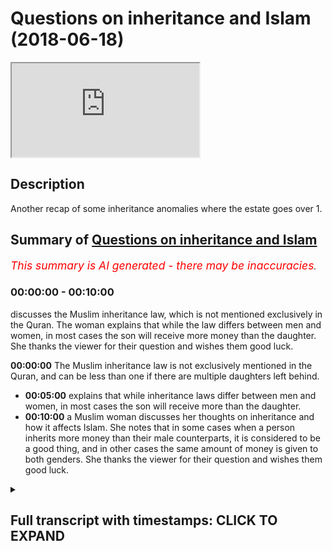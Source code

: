 # Questions on inheritance and Islam (2018-06-18)

<iframe loading='lazy' src='https://www.youtube.com/embed/dYFJpFwOShQ'></iframe>

## Description

Another recap of some inheritance anomalies where the estate goes over 1.

## Summary of [Questions on inheritance and Islam](https://www.youtube.com/watch?v=dYFJpFwOShQ)


*<span style="color:red; font-size:125%">This summary is AI generated - there may be inaccuracies</span>. [](/)*

### <a onclick="modifyYTiframeseektime('0')">00:00:00</a> - <a onclick="modifyYTiframeseektime('600')">00:10:00</a>

 discusses the Muslim inheritance law, which is not mentioned exclusively in the Quran. The woman explains that while the law differs between men and women, in most cases the son will receive more money than the daughter. She thanks the viewer for their question and wishes them good luck.

**<a onclick="modifyYTiframeseektime('0')">00:00:00</a>** The Muslim inheritance law is not exclusively mentioned in the Quran, and can be less than one if there are multiple daughters left behind.
* **<a onclick="modifyYTiframeseektime('300')">00:05:00</a>**  explains that while inheritance laws differ between men and women, in most cases the son will receive more than the daughter.
* **<a onclick="modifyYTiframeseektime('600')">00:10:00</a>**  a Muslim woman discusses her thoughts on inheritance and how it affects Islam. She notes that in some cases when a person inherits more money than their male counterparts, it is considered to be a good thing, and in other cases the same amount of money is given to both genders. She thanks the viewer for their question and wishes them good luck.

<details><summary><h2>Full transcript with timestamps: CLICK TO EXPAND</h2></summary>

<a onclick="modifyYTiframeseektime('7')">0:00:07</a> are you Christian that's very nice thank  
<a onclick="modifyYTiframeseektime('13')">0:00:13</a> you know that's very good thank you for  
<a onclick="modifyYTiframeseektime('15')">0:00:15</a> the question our long sleepers  
<a onclick="modifyYTiframeseektime('17')">0:00:17</a> there's two premises that are important  
<a onclick="modifyYTiframeseektime('20')">0:00:20</a> to get started or to have as base  
<a onclick="modifyYTiframeseektime('23')">0:00:23</a> premises before we continue our  
<a onclick="modifyYTiframeseektime('25')">0:00:25</a> discussion about inheritance in Islam  
<a onclick="modifyYTiframeseektime('28')">0:00:28</a> from this one the inheritance law in  
<a onclick="modifyYTiframeseektime('31')">0:00:31</a> Islam is not it's the exclusive it's not  
<a onclick="modifyYTiframeseektime('37')">0:00:37</a> exclusively mentioned in the Quran  
<a onclick="modifyYTiframeseektime('39')">0:00:39</a> that's one premise - that the  
<a onclick="modifyYTiframeseektime('42')">0:00:42</a> inheritance  
<a onclick="modifyYTiframeseektime('43')">0:00:43</a> nowhere in the Quran or the Sunnah has  
<a onclick="modifyYTiframeseektime('46')">0:00:46</a> to be only one it can be less than one  
<a onclick="modifyYTiframeseektime('49')">0:00:49</a> and more than one for example in the  
<a onclick="modifyYTiframeseektime('59')">0:00:59</a> Quran in chapter 4 verse 11 and 12 the  
<a onclick="modifyYTiframeseektime('62')">0:01:02</a> ones that you were talking about verses  
<a onclick="modifyYTiframeseektime('65')">0:01:05</a> you see come along he already come with  
<a onclick="modifyYTiframeseektime('67')">0:01:07</a> Zachary with low Harville insane foreign  
<a onclick="modifyYTiframeseektime('70')">0:01:10</a> kundan ISA and focus on a tiny fella  
<a onclick="modifyYTiframeseektime('73')">0:01:13</a> Honolulu THERMOTRONIC we're in Canada  
<a onclick="modifyYTiframeseektime('76')">0:01:16</a> hydroton fella had miss Willie every  
<a onclick="modifyYTiframeseektime('79')">0:01:19</a> helically waha de minimus to dose of  
<a onclick="modifyYTiframeseektime('81')">0:01:21</a> America in Lamia Kunlun wahlid Frank and  
<a onclick="modifyYTiframeseektime('84')">0:01:24</a> allahu allah allah wa sallam a doctor  
<a onclick="modifyYTiframeseektime('88')">0:01:28</a> now what is this verse talking about  
<a onclick="modifyYTiframeseektime('93')">0:01:33</a> I'll tell you Isaac let's take it step  
<a onclick="modifyYTiframeseektime('96')">0:01:36</a> by step  
<a onclick="modifyYTiframeseektime('98')">0:01:38</a> if a man all he has is three daughters a  
<a onclick="modifyYTiframeseektime('103')">0:01:43</a> person a man has three daughters or  
<a onclick="modifyYTiframeseektime('107')">0:01:47</a> let's say he has two daughters  
<a onclick="modifyYTiframeseektime('110')">0:01:50</a> how much will those daughters like he  
<a onclick="modifyYTiframeseektime('114')">0:01:54</a> doesn't have any parents  
<a onclick="modifyYTiframeseektime('115')">0:01:55</a> his parents are dead he doesn't have any  
<a onclick="modifyYTiframeseektime('117')">0:01:57</a> sons okay and all he has is so  
<a onclick="modifyYTiframeseektime('122')">0:02:02</a> how much of the inheritance will they  
<a onclick="modifyYTiframeseektime('125')">0:02:05</a> get they will get 2/3 because it says  
<a onclick="modifyYTiframeseektime('128')">0:02:08</a> why because in the Quran Allah says when  
<a onclick="modifyYTiframeseektime('130')">0:02:10</a> kuna were including the nice and focused  
<a onclick="modifyYTiframeseektime('133')">0:02:13</a> net any fella who fell Ahana through  
<a onclick="modifyYTiframeseektime('137')">0:02:17</a> THERMOTRONIC if there were any women  
<a onclick="modifyYTiframeseektime('139')">0:02:19</a> that were more than two then two or more  
<a onclick="modifyYTiframeseektime('142')">0:02:22</a> two or more then they have two thirds of  
<a onclick="modifyYTiframeseektime('145')">0:02:25</a> what he has given so in this situation  
<a onclick="modifyYTiframeseektime('148')">0:02:28</a> what happens to the rest of the  
<a onclick="modifyYTiframeseektime('151')">0:02:31</a> inheritance it's less than one you see  
<a onclick="modifyYTiframeseektime('157')">0:02:37</a> the prophet muhammad  
<a onclick="modifyYTiframeseektime('158')">0:02:38</a> sallallahoalyhiwasallam he said you can  
<a onclick="modifyYTiframeseektime('160')">0:02:40</a> leave a third of the rest of the  
<a onclick="modifyYTiframeseektime('162')">0:02:42</a> inheritance maximum as our SIA and he  
<a onclick="modifyYTiframeseektime('166')">0:02:46</a> says what through a through a through  
<a onclick="modifyYTiframeseektime('168')">0:02:48</a> kaffir 1/3 and 1/3 ISM is a lot in fact  
<a onclick="modifyYTiframeseektime('172')">0:02:52</a> so in other words there's situations in  
<a onclick="modifyYTiframeseektime('176')">0:02:56</a> the Sharia where the inheritance can be  
<a onclick="modifyYTiframeseektime('180')">0:03:00</a> less than one for a situation where two  
<a onclick="modifyYTiframeseektime('184')">0:03:04</a> or more daughters are left behind it's  
<a onclick="modifyYTiframeseektime('187')">0:03:07</a> two-thirds of the inheritance and  
<a onclick="modifyYTiframeseektime('188')">0:03:08</a> one-third we have to find out what to do  
<a onclick="modifyYTiframeseektime('190')">0:03:10</a> with it then okay we can go to charity  
<a onclick="modifyYTiframeseektime('193')">0:03:13</a> it has also not problematic at all now  
<a onclick="modifyYTiframeseektime('197')">0:03:17</a> the same thing applies if the  
<a onclick="modifyYTiframeseektime('198')">0:03:18</a> inheritance goes over one because the  
<a onclick="modifyYTiframeseektime('202')">0:03:22</a> premise has never been that one is that  
<a onclick="modifyYTiframeseektime('206')">0:03:26</a> the total estate can only be can only  
<a onclick="modifyYTiframeseektime('208')">0:03:28</a> represent the mathematical one and in  
<a onclick="modifyYTiframeseektime('210')">0:03:30</a> mathematics the mathematical one in  
<a onclick="modifyYTiframeseektime('213')">0:03:33</a> mathematics no in the Quran or in the  
<a onclick="modifyYTiframeseektime('216')">0:03:36</a> Sun that doesn't say that that is the  
<a onclick="modifyYTiframeseektime('218')">0:03:38</a> barometer for all inheritance and has to  
<a onclick="modifyYTiframeseektime('221')">0:03:41</a> fit a mathematical one had the Quran  
<a onclick="modifyYTiframeseektime('223')">0:03:43</a> said  
<a onclick="modifyYTiframeseektime('224')">0:03:44</a> the the that the inheritance has to be  
<a onclick="modifyYTiframeseektime('227')">0:03:47</a> consistent with the mathematical one a  
<a onclick="modifyYTiframeseektime('229')">0:03:49</a> hole in the MA in mathematics and then  
<a onclick="modifyYTiframeseektime('233')">0:03:53</a> it had given there had been scenarios  
<a onclick="modifyYTiframeseektime('235')">0:03:55</a> whereby that that was not possible when  
<a onclick="modifyYTiframeseektime('237')">0:03:57</a> under or over then there would have been  
<a onclick="modifyYTiframeseektime('239')">0:03:59</a> a contradiction in the Quran but since  
<a onclick="modifyYTiframeseektime('241')">0:04:01</a> the Quran doesn't make this yeah  
<a onclick="modifyYTiframeseektime('244')">0:04:04</a> the Quran never says it has to be over  
<a onclick="modifyYTiframeseektime('245')">0:04:05</a> or under one so just answers question on  
<a onclick="modifyYTiframeseektime('255')">0:04:15</a> the question of this has been asked  
<a onclick="modifyYTiframeseektime('257')">0:04:17</a> because actually it's called owl owl is  
<a onclick="modifyYTiframeseektime('261')">0:04:21</a> a situation where we have that we have  
<a onclick="modifyYTiframeseektime('265')">0:04:25</a> two things and something called a la  
<a onclick="modifyYTiframeseektime('266')">0:04:26</a> marea another called min Barea literally  
<a onclick="modifyYTiframeseektime('268')">0:04:28</a> or one of this one of the welfare rushes  
<a onclick="modifyYTiframeseektime('271')">0:04:31</a> in Medina the the prophets friends and  
<a onclick="modifyYTiframeseektime('274')">0:04:34</a> family allium never told him he was  
<a onclick="modifyYTiframeseektime('277')">0:04:37</a> asked about what happens when he goes  
<a onclick="modifyYTiframeseektime('278')">0:04:38</a> over one so he told us to this situation  
<a onclick="modifyYTiframeseektime('281')">0:04:41</a> how would you define it how would we  
<a onclick="modifyYTiframeseektime('283')">0:04:43</a> divide it okay so in the situation where  
<a onclick="modifyYTiframeseektime('286')">0:04:46</a> you have two daughters two Moto's let's  
<a onclick="modifyYTiframeseektime('290')">0:04:50</a> say to two daughters one wife two  
<a onclick="modifyYTiframeseektime('294')">0:04:54</a> parents  
<a onclick="modifyYTiframeseektime('295')">0:04:55</a> okay so the two plants will get 1/6 so  
<a onclick="modifyYTiframeseektime('298')">0:04:58</a> to 1/6 plus 1/6 equal 1/3 okay  
<a onclick="modifyYTiframeseektime('302')">0:05:02</a> the wife the wife would get 1/8 and the  
<a onclick="modifyYTiframeseektime('307')">0:05:07</a> the two daughters will get 2/3 which  
<a onclick="modifyYTiframeseektime('310')">0:05:10</a> meet which means this one and one eighth  
<a onclick="modifyYTiframeseektime('312')">0:05:12</a> okay so what happens is I don't have a  
<a onclick="modifyYTiframeseektime('315')">0:05:15</a> board here but the original denominator  
<a onclick="modifyYTiframeseektime('318')">0:05:18</a> would be 24 so you have a denominator  
<a onclick="modifyYTiframeseektime('321')">0:05:21</a> the lowest common multiple is 24 the  
<a onclick="modifyYTiframeseektime('326')">0:05:26</a> lowest common multiple of those  
<a onclick="modifyYTiframeseektime('328')">0:05:28</a> fractions is 24 so so let me say what I  
<a onclick="modifyYTiframeseektime('331')">0:05:31</a> mean by that so what does 1/3 1 8 1 and  
<a onclick="modifyYTiframeseektime('339')">0:05:39</a> 24 is the lowest common multiple now if  
<a onclick="modifyYTiframeseektime('343')">0:05:43</a> we have 1 + 1 8 the lowest common  
<a onclick="modifyYTiframeseektime('346')">0:05:46</a> multiple it changes - why - 27  
<a onclick="modifyYTiframeseektime('350')">0:05:50</a> 2:27 because we're well as all 1/3 and  
<a onclick="modifyYTiframeseektime('357')">0:05:57</a> 1/8 and one-sixth can go into 24 when  
<a onclick="modifyYTiframeseektime('361')">0:06:01</a> we're talking about now you have it you  
<a onclick="modifyYTiframeseektime('363')">0:06:03</a> have one and 1/8 as the as the total sum  
<a onclick="modifyYTiframeseektime('366')">0:06:06</a> which means that the denominator has to  
<a onclick="modifyYTiframeseektime('370')">0:06:10</a> be out of 24 which we at 27 which means  
<a onclick="modifyYTiframeseektime('372')">0:06:12</a> it becomes an improper fraction comes  
<a onclick="modifyYTiframeseektime('374')">0:06:14</a> over one percent so whereas before the  
<a onclick="modifyYTiframeseektime('377')">0:06:17</a> parents yes exactly it's nine over no  
<a onclick="modifyYTiframeseektime('385')">0:06:25</a> but if you're if you want to represent  
<a onclick="modifyYTiframeseektime('387')">0:06:27</a> nine over eight which is an improper  
<a onclick="modifyYTiframeseektime('389')">0:06:29</a> fraction in a way which has a  
<a onclick="modifyYTiframeseektime('391')">0:06:31</a> denominator which can fit all of the  
<a onclick="modifyYTiframeseektime('393')">0:06:33</a> fractions in it the denominator becomes  
<a onclick="modifyYTiframeseektime('396')">0:06:36</a> 27 so let's stick with nine over eight  
<a onclick="modifyYTiframeseektime('405')">0:06:45</a> nine over eight is what is an improper  
<a onclick="modifyYTiframeseektime('407')">0:06:47</a> fraction because the numerator is more  
<a onclick="modifyYTiframeseektime('409')">0:06:49</a> than the denominator okay if the  
<a onclick="modifyYTiframeseektime('411')">0:06:51</a> numerator is more than the denominator  
<a onclick="modifyYTiframeseektime('413')">0:06:53</a> it's an improper fractions one and one  
<a onclick="modifyYTiframeseektime('415')">0:06:55</a> eighth no problem so now we have to go  
<a onclick="modifyYTiframeseektime('418')">0:06:58</a> back to our cake because if you think of  
<a onclick="modifyYTiframeseektime('421')">0:07:01</a> the estate as a cake or let's say an  
<a onclick="modifyYTiframeseektime('423')">0:07:03</a> apple then what necessarily happens is  
<a onclick="modifyYTiframeseektime('426')">0:07:06</a> everyone now gets a smaller portion of  
<a onclick="modifyYTiframeseektime('428')">0:07:08</a> the cake yes so one one and one and one  
<a onclick="modifyYTiframeseektime('434')">0:07:14</a> eight or nine over eight or denominator  
<a onclick="modifyYTiframeseektime('437')">0:07:17</a> twenty-seven becomes the new one so one  
<a onclick="modifyYTiframeseektime('441')">0:07:21</a> transfers to 109 over a so which means  
<a onclick="modifyYTiframeseektime('444')">0:07:24</a> that becomes so now instead of the  
<a onclick="modifyYTiframeseektime('447')">0:07:27</a> parents getting one over one or one six  
<a onclick="modifyYTiframeseektime('451')">0:07:31</a> each they'll get less than that instead  
<a onclick="modifyYTiframeseektime('453')">0:07:33</a> of the wife getting one eighths she'll  
<a onclick="modifyYTiframeseektime('455')">0:07:35</a> get less than that and so on and so  
<a onclick="modifyYTiframeseektime('456')">0:07:36</a> forth so everyone share decreases just  
<a onclick="modifyYTiframeseektime('460')">0:07:40</a> like if for example it went under one  
<a onclick="modifyYTiframeseektime('464')">0:07:44</a> one everyone share would increase  
<a onclick="modifyYTiframeseektime('468')">0:07:48</a> yeah so yes yes no that's fine  
<a onclick="modifyYTiframeseektime('496')">0:08:16</a> so the point is this is that the premise  
<a onclick="modifyYTiframeseektime('498')">0:08:18</a> is never that is one was the barometer  
<a onclick="modifyYTiframeseektime('500')">0:08:20</a> of mathematical consistency that we are  
<a onclick="modifyYTiframeseektime('503')">0:08:23</a> it can go over one that can go under one  
<a onclick="modifyYTiframeseektime('505')">0:08:25</a> so that's what in most cases and this is  
<a onclick="modifyYTiframeseektime('508')">0:08:28</a> a reality that it will fit in one in  
<a onclick="modifyYTiframeseektime('511')">0:08:31</a> most cases I would say over 95% of cases  
<a onclick="modifyYTiframeseektime('513')">0:08:33</a> these are anomalous cases that we've  
<a onclick="modifyYTiframeseektime('515')">0:08:35</a> talked about where it goes on to over  
<a onclick="modifyYTiframeseektime('517')">0:08:37</a> one because usually people have let's  
<a onclick="modifyYTiframeseektime('519')">0:08:39</a> say sons if they don't have sons it's  
<a onclick="modifyYTiframeseektime('521')">0:08:41</a> usually an easier place you because the  
<a onclick="modifyYTiframeseektime('523')">0:08:43</a> son gets half accept or whatever get the  
<a onclick="modifyYTiframeseektime('525')">0:08:45</a> son away now you have the wife and by  
<a onclick="modifyYTiframeseektime('530')">0:08:50</a> the way this is really interesting let  
<a onclick="modifyYTiframeseektime('531')">0:08:51</a> me show you why one of the common  
<a onclick="modifyYTiframeseektime('534')">0:08:54</a> attacks against Islam is that the  
<a onclick="modifyYTiframeseektime('536')">0:08:56</a> inheritance law for a man is more than  
<a onclick="modifyYTiframeseektime('538')">0:08:58</a> it is for a woman I know it but it's not  
<a onclick="modifyYTiframeseektime('542')">0:09:02</a> really true because in some cases like  
<a onclick="modifyYTiframeseektime('544')">0:09:04</a> for John we just talked about a  
<a onclick="modifyYTiframeseektime('545')">0:09:05</a> situation where the man and the woman  
<a onclick="modifyYTiframeseektime('548')">0:09:08</a> get the same because the father and the  
<a onclick="modifyYTiframeseektime('550')">0:09:10</a> mother get 1:30 or 1/6 each 1/3 each if  
<a onclick="modifyYTiframeseektime('554')">0:09:14</a> there's no Sun and 1/6 seats if there's  
<a onclick="modifyYTiframeseektime('556')">0:09:16</a> a sign so let's say 1/6 each and in the  
<a onclick="modifyYTiframeseektime('560')">0:09:20</a> situation the the biggest  
<a onclick="modifyYTiframeseektime('562')">0:09:22</a> proportionality of any inheritance given  
<a onclick="modifyYTiframeseektime('564')">0:09:24</a> to any subgroup is that which is given  
<a onclick="modifyYTiframeseektime('566')">0:09:26</a> to two or more females which is more  
<a onclick="modifyYTiframeseektime('569')">0:09:29</a> than that which is given to sons by the  
<a onclick="modifyYTiframeseektime('571')">0:09:31</a> way so when because there's no version  
<a onclick="modifyYTiframeseektime('573')">0:09:33</a> of quran which says that if two or more  
<a onclick="modifyYTiframeseektime('575')">0:09:35</a> sons etc then they have two thirds but  
<a onclick="modifyYTiframeseektime('581')">0:09:41</a> then the son gets  
<a onclick="modifyYTiframeseektime('583')">0:09:43</a> yes half yes yes yes yes yes  
<a onclick="modifyYTiframeseektime('588')">0:09:48</a> the right thing to say be that the son  
<a onclick="modifyYTiframeseektime('591')">0:09:51</a> gets the most out of the inheritance of  
<a onclick="modifyYTiframeseektime('593')">0:09:53</a> all inheritors not that men get more  
<a onclick="modifyYTiframeseektime('596')">0:09:56</a> than women because in some places men  
<a onclick="modifyYTiframeseektime('597')">0:09:57</a> get what a woman men get more than women  
<a onclick="modifyYTiframeseektime('600')">0:10:00</a> in some cases when we get more than men  
<a onclick="modifyYTiframeseektime('602')">0:10:02</a> and in other cases they get the same  
<a onclick="modifyYTiframeseektime('604')">0:10:04</a> yeah that's that's it yes thank you nice  
<a onclick="modifyYTiframeseektime('613')">0:10:13</a> to know you see any time money yes I  
</details>